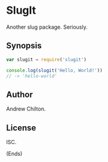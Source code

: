 # SlugIt #

Another slug package. Seriously.

## Synopsis ##

```js
var slugit = require('slugit')

console.log(slugit('Hello, World!'))
// -> 'hello-world'
```

## Author ##

Andrew Chilton.

## License ##

ISC.

(Ends)
